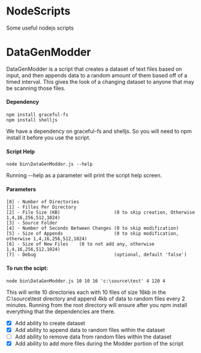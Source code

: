 # NodeScripts
Some useful nodejs scripts

# DataGenModder
DataGenModder is a script that creates a dataset of text files based on input, and then appends data
to a random amount of them based off of a timed interval.  This gives the look of a changing dataset to
anyone that may be scanning those files. 

#### Dependency
```
npm install graceful-fs
npm install shelljs
```
We have a dependency on graceful-fs and shelljs. So you will need to npm install it before you use the script.

#### Script Help
```
node bin\DataGenModder.js --help
```
Running --help as a parameter will print the script help screen.

#### Parameters
```
[0] - Number of Directories 
[1] - Filles Per Directory
[2] - File Size (KB)        			(0 to skip creation, Otherwise 1,4,16,256,512,1024)
[3] - Source Folder
[4] - Number of Seconds Between Changes (0 to skip modification)
[5] - Size of Appends      				(0 to skip modification, otherwise 1,4,16,256,512,1024)
[6] - Size of New Files    (0 to not add any, otherwise 1,4,16,256,512,1024)
[7] - Debug                				(optional, default 'false')
```

#### To run the scipt:
```
node bin\DataGenModder.js 10 10 16 'c:\source\test' 4 120 4
```
This will write 10 directories each with 10 files of size 16kb in the C:\source\test directory 
and append 4kb of data to random files every 2 minutes. Running from the root directory will ensure after you
npm install everything that the dependencies are there.



- [x] Add ability to create dataset
- [x] Add ability to append data to random files within the dataset
- [ ] Add ability to remove data from random files within the dataset
- [x] Add ability to add more files during the Modder portion of the script
